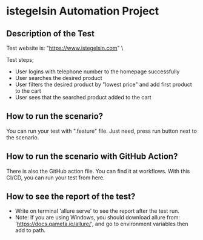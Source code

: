 # istegelsin Automation Project
## Description of the Test
Test website is: "https://www.istegelsin.com" \

Test steps; 
- User logins with telephone number to the homepage successfully
- User searches the desired product
- User filters the desired product by "lowest price" and add first product to the cart
- User sees that the searched product added to the cart

## How to run the scenario?
You can run your test with ".feature" file. Just need, press run button next to the scenario.
## How to run the scenario with GitHub Action?
There is also the GitHub action file. You can find it at workflows. With this CI/CD, you can run your test from here.
## How to see the report of the test?
- Write on terminal 'allure serve' to see the report after the test run.
- Note: If you are using Windows, you should download allure from: 'https://docs.qameta.io/allure/', and go to environment variables then add to path.

